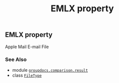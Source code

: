 ﻿---
title: EMLX property
second_title: GroupDocs.Comparison for Python via .NET API References
description: 
type: docs
url: /python-net/groupdocs.comparison.result/filetype/emlx/
is_root: false
weight: 440
---

## EMLX property


Apple Mail E-mail File

### See Also
* module [`groupdocs.comparison.result`](../../)
* class [`FileType`](/comparison/python-net/groupdocs.comparison.result/filetype)
